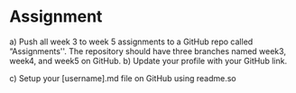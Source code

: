 # Assignment
a) Push all week 3 to week 5 assignments to a GitHub repo called “Assignments''. The repository should have three branches named week3, week4, and week5 on GitHub.
b)  Update your profile with your GitHub link.

c) Setup your [username].md file on GitHub using readme.so
